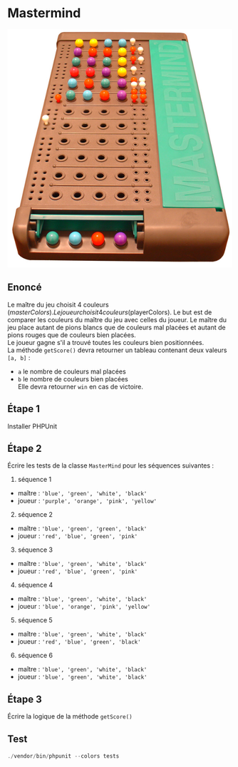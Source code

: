 # Mastermind

![](Mastermind.jpg)

## Enoncé

Le maître du jeu choisit 4 couleurs ($masterColors).
Le joueur choisit 4 couleurs ($playerColors).
Le but est de comparer les couleurs du maître du jeu avec celles du joueur.
Le maître du jeu place autant de pions blancs que de couleurs mal placées et autant de pions rouges que de couleurs bien placées.  
Le joueur gagne s'il a trouvé toutes les couleurs bien positionnées.  
La méthode `getScore()` devra retourner un tableau contenant deux valeurs `[a, b]` :
- `a` le nombre de couleurs mal placées
- `b` le nombre de couleurs bien placées  
Elle devra retourner `win` en cas de victoire.
    
## Étape 1
Installer PHPUnit

## Étape 2  
Écrire les tests de la classe `MasterMind` pour les séquences suivantes :
1. séquence 1
- maître : `'blue', 'green', 'white', 'black'`
- joueur : `'purple', 'orange', 'pink', 'yellow'`
2. séquence 2
- maître : `'blue', 'green', 'green', 'black'`
- joueur : `'red', 'blue', 'green', 'pink'`
3. séquence 3
- maître : `'blue', 'green', 'white', 'black'`
- joueur : `'red', 'blue', 'green', 'pink'`
4. séquence 4
- maître : `'blue', 'green', 'white', 'black'`
- joueur : `'blue', 'orange', 'pink', 'yellow'`
5. séquence 5
- maître : `'blue', 'green', 'white', 'black'`
- joueur : `'red', 'blue', 'green', 'black'`
6. séquence 6
- maître : `'blue', 'green', 'white', 'black'`
- joueur : `'blue', 'green', 'white', 'black'`


## Étape 3
Écrire la logique de la méthode `getScore()`

## Test
```php
./vendor/bin/phpunit --colors tests 
```
